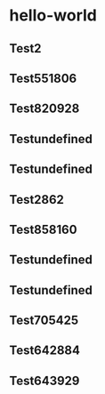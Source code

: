 # hello-world

## Test2
## Test551806
## Test820928
## Testundefined
## Testundefined
## Test2862
## Test858160
## Testundefined
## Testundefined
## Test705425
## Test642884
## Test643929
